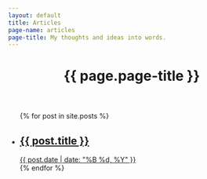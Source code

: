 ```yaml
---
layout: default
title: Articles
page-name: articles
page-title: My thoughts and ideas into words.
---
```


<header class="header-page">
  <div class="container">
    <h1 class="title-2 page-title">{{ page.page-title }}</h1>
  </div>
</header>

<section class="page-content section-articles">
  <div class="container-narrow">
    <ul class="articles-list">
      {% for post in site.posts %}
        <li class="article-preview">
          <a href="{{post.url}}">
            <h2 class="article-title body-large">{{ post.title }}</h2>
            <time class="article-date">{{ post.date | date: "%B %d, %Y" }}</time>
          </a>
        </li>
      {% endfor %}
    </ul>
  </div>
</section>